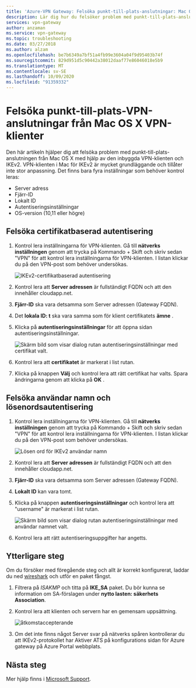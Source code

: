 ```yaml
---
title: 'Azure-VPN Gateway: Felsöka punkt-till-plats-anslutningar: Mac OS X-klienter'
description: Lär dig hur du felsöker problem med punkt-till-plats-anslutning från Mac OS X med hjälp av den inbyggda VPN-klienten och IKEv2.
services: vpn-gateway
author: anzaman
ms.service: vpn-gateway
ms.topic: troubleshooting
ms.date: 03/27/2018
ms.author: alzam
ms.openlocfilehash: be7b6349a7bf51a4fb99e3604a04f9d95403b74f
ms.sourcegitcommit: 829d951d5c90442a38012daaf77e86046018e5b9
ms.translationtype: MT
ms.contentlocale: sv-SE
ms.lasthandoff: 10/09/2020
ms.locfileid: "91359332"
---
```

# <a name="troubleshoot-point-to-site-vpn-connections-from-mac-os-x-vpn-clients"></a>Felsöka punkt-till-plats-VPN-anslutningar från Mac OS X VPN-klienter

Den här artikeln hjälper dig att felsöka problem med punkt-till-plats-anslutningen från Mac OS X med hjälp av den inbyggda VPN-klienten och IKEv2. VPN-klienten i Mac för IKEv2 är mycket grundläggande och tillåter inte stor anpassning. Det finns bara fyra inställningar som behöver kontrol leras:

* Server adress
* Fjärr-ID
* Lokalt ID
* Autentiseringsinställningar
* OS-version (10,11 eller högre)


## <a name="troubleshoot-certificate-based-authentication"></a><a name="VPNClient"></a> Felsöka certifikatbaserad autentisering
1. Kontrol lera inställningarna för VPN-klienten. Gå till **nätverks inställningen** genom att trycka på Kommando + Skift och skriv sedan "VPN" för att kontrol lera inställningarna för VPN-klienten. I listan klickar du på den VPN-post som behöver undersökas.

   ![IKEv2-certifikatbaserad autentisering](./media/vpn-gateway-troubleshoot-point-to-site-osx-ikev2/ikev2cert1.jpg)
2. Kontrol lera att **Server adressen** är fullständigt FQDN och att den innehåller cloudapp.net.
3. **Fjärr-ID** ska vara detsamma som Server adressen (Gateway FQDN).
4. Det **lokala ID: t** ska vara samma som för klient certifikatets **ämne** .
5. Klicka på **autentiseringsinställningar** för att öppna sidan autentiseringsinställningar.

   ![Skärm bild som visar dialog rutan autentiseringsinställningar med certifikat valt.](./media/vpn-gateway-troubleshoot-point-to-site-osx-ikev2/ikev2auth2.jpg)
6. Kontrol lera att **certifikatet** är markerat i list rutan.
7. Klicka på knappen **Välj** och kontrol lera att rätt certifikat har valts. Spara ändringarna genom att klicka på **OK** .

## <a name="troubleshoot-username-and-password-authentication"></a><a name="ikev2"></a>Felsöka användar namn och lösenordsautentisering

1. Kontrol lera inställningarna för VPN-klienten. Gå till **nätverks inställningen** genom att trycka på Kommando + Skift och skriv sedan "VPN" för att kontrol lera inställningarna för VPN-klienten. I listan klickar du på den VPN-post som behöver undersökas.

   ![Lösen ord för IKEv2 användar namn](./media/vpn-gateway-troubleshoot-point-to-site-osx-ikev2/ikev2user3.jpg)
2. Kontrol lera att **Server adressen** är fullständigt FQDN och att den innehåller cloudapp.net.
3. **Fjärr-ID** ska vara detsamma som Server adressen (Gateway FQDN).
4. **Lokalt ID** kan vara tomt.
5. Klicka på knappen **autentiseringsinställningar** och kontrol lera att "username" är markerat i list rutan.

   ![Skärm bild som visar dialog rutan autentiseringsinställningar med användar namnet valt.](./media/vpn-gateway-troubleshoot-point-to-site-osx-ikev2/ikev2auth4.png)
6. Kontrol lera att rätt autentiseringsuppgifter har angetts.

## <a name="additional-steps"></a><a name="additional"></a>Ytterligare steg

Om du försöker med föregående steg och allt är korrekt konfigurerat, laddar du ned [wireshark](https://www.wireshark.org/#download) och utför en paket fångst.

1. Filtrera på *ISAKMP* och titta på **IKE_SA** paket. Du bör kunna se information om SA-förslagen under **nytto lasten: säkerhets Association**. 
2. Kontrol lera att klienten och servern har en gemensam uppsättning.

   ![åtkomstaccepterande](./media/vpn-gateway-troubleshoot-point-to-site-osx-ikev2/packet5.jpg) 
  
3. Om det inte finns något Server svar på nätverks spåren kontrollerar du att IKEv2-protokollet har Aktiver ATS på konfigurations sidan för Azure gateway på Azure Portal webbplats.

## <a name="next-steps"></a>Nästa steg
Mer hjälp finns i [Microsoft Support](https://portal.azure.com/?#blade/Microsoft_Azure_Support/HelpAndSupportBlade).
